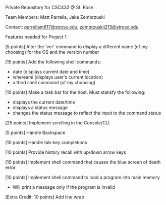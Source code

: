 Private Repository for CSC432 @ St. Rose

Team Members: Matt Parrella, Jake Zembrzuski

Contact: parrellam617@strose.edu, zembrzuskij213@strose.edu

Features needed for Project 1:

[5 points] Alter the 'ver' command to display a different name (of my choosing) for the OS and the version number

[15 points] Add the following shell commands:
 - date (displays current date and time)
 - whereami (displays user's current location)
 - a third shell command (of my choosing)

[10 points] Make a task bar for the host. Must statisfy the following:
  - displays the current date/time
  - displays a status message
  - changes the status message to reflect the input to the command status

[25 points] Implement scrolling in the Console/CLI

[5 points] Handle Backspace

[10 points] Handle tab-key completions

[10 points] Provide history recall with up/down arrow keys

[10 points] Implement shell command that causes the blue screen of death error

[10 points] Implement shell command to load a program into main memory
  - Will print a message only if the program is invalid

[Extra Credit: 10 points] Add line wrap
